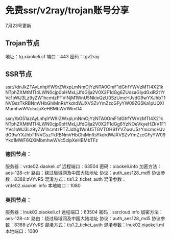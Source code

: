 # 免费ssr/v2ray/trojan账号分享

7月23号更新

## Trojan节点

地址：tg.xiaokeli.cf 端口：443 密码：tgv2ray

## SSR节点

ssr://dnJkZTAyLnhpYW9rZWxpLmNmOjYzNTA0OmF1dGhfYWVzMTI4X21kNTphZXMtMTI4LWN0cjp0bHMxLjJfdGlja2V0X2F1dGg6ZUdsaGIydGxiR2t1YVc1bWJ3Lz9yZW1hcmtzPTViNjM1WnU5NklxQzU0SzUmcHJvdG9wYXJhbT1NVGszTkRBNmVHbGhiMnRsYkdrdWJXVSZvYmZzcGFyYW09ZG5Ka1pUQXlMbmhwWVc5clpXeHBMbWx1Wm04

ssr://bG51azAyLnhpYW9rZWxpLmNmOjYzNTA0OmF1dGhfYWVzMTI4X21kNTphZXMtMTI4LWN0cjp0bHMxLjJfdGlja2V0X2F1dGg6YzNOeVkyeHZkV1F1YVc1bWJ3Lz9yZW1hcmtzPTZJdXg1WnU5TGVTOHB1YVZwaU5zYmcmcHJvdG9wYXJhbT1NVGszTkRBNmVHbGhiMnRsYkdrdWJXVSZvYmZzcGFyYW09Ykc1MWF6QXlMbmhwWVc5clpXeHBMbTFz

### 德国节点：
服务器：vrde02.xiaokeli.cf 远程端口：63504 密码：xiaokeli.info 加密方法：aes-128-ctr 路由：绕过局域网及中国大陆地址
协议：auth_aes128_md5 协议参数：8388:zVYvRS 混淆方式：tls1.2_ticket_auth 混淆参数：vrde02.xiaokeli.info 本地端口：1080

### 英国节点：
服务器：lnuk02.xiaokeli.cf 远程端口：63504 密码：ssrcloud.info 加密方法：aes-128-ctr 路由：绕过局域网及中国大陆地址
协议：auth_aes128_md5 协议参数：8388:zVYvRS 混淆方式：tls1.2_ticket_auth 混淆参数：lnuk02.xiaokeli.ml 本地端口：1080
